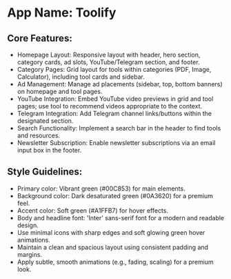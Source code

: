 # **App Name**: Toolify

## Core Features:

- Homepage Layout: Responsive layout with header, hero section, category cards, ad slots, YouTube/Telegram section, and footer.
- Category Pages: Grid layout for tools within categories (PDF, Image, Calculator), including tool cards and sidebar.
- Ad Management: Manage ad placements (sidebar, top, bottom banners) on homepage and tool pages.
- YouTube Integration: Embed YouTube video previews in grid and tool pages; use tool to recommend videos appropriate to the context.
- Telegram Integration: Add Telegram channel links/buttons within the designated section.
- Search Functionality: Implement a search bar in the header to find tools and resources.
- Newsletter Subscription: Enable newsletter subscriptions via an email input box in the footer.

## Style Guidelines:

- Primary color: Vibrant green (#00C853) for main elements.
- Background color: Dark desaturated green (#0A3620) for a premium feel.
- Accent color: Soft green (#A1FFB7) for hover effects.
- Body and headline font: 'Inter' sans-serif font for a modern and readable design.
- Use minimal icons with sharp edges and soft glowing green hover animations.
- Maintain a clean and spacious layout using consistent padding and margins.
- Apply subtle, smooth animations (e.g., fading, scaling) for a premium look.